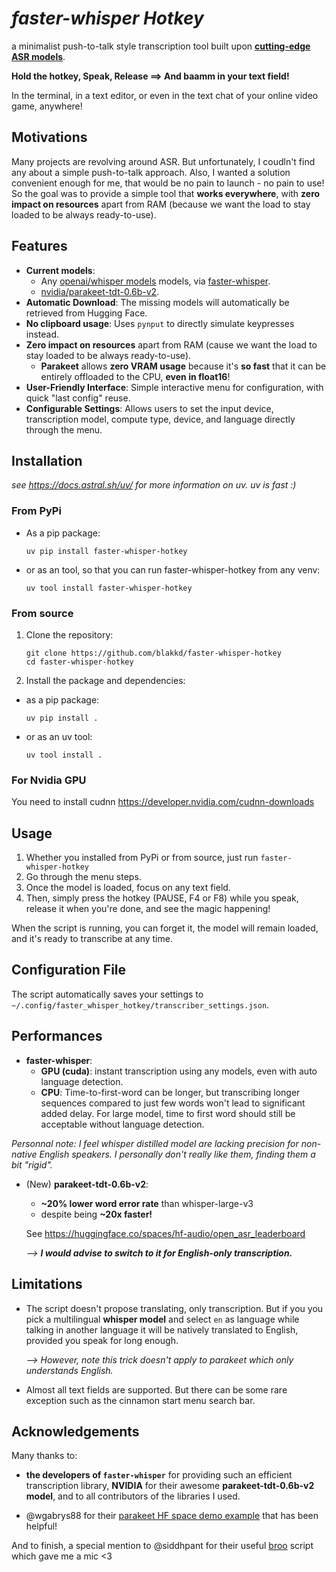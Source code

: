 # _faster-whisper Hotkey_

a minimalist push-to-talk style transcription tool built upon **[cutting-edge ASR models](https://huggingface.co/spaces/hf-audio/open_asr_leaderboard)**.

**Hold the hotkey, Speak, Release ==> And baamm in your text field!**

In the terminal, in a text editor, or even in the text chat of your online video game, anywhere!

## Motivations

Many projects are revolving around ASR. But unfortunately, I coudln't find any about a simple push-to-talk approach.
Also, I wanted a solution convenient enough for me, that would be no pain to launch - no pain to use!
So the goal was to provide a simple tool that **works everywhere**, with **zero impact on resources** apart from RAM (because we want the load to stay loaded to be always ready-to-use).

## Features

- **Current models**:
  - Any [openai/whisper models](https://huggingface.co/collections/openai/whisper-release-6501bba2cf999715fd953013) models, via [faster-whisper](https://github.com/SYSTRAN/faster-whisper).
  - [nvidia/parakeet-tdt-0.6b-v2](https://huggingface.co/nvidia/parakeet-tdt-0.6b-v2).
- **Automatic Download**: The missing models will automatically be retrieved from Hugging Face.
- **No clipboard usage**: Uses `pynput` to directly simulate keypresses instead.
- **Zero impact on resources** apart from RAM (cause we want the load to stay loaded to be always ready-to-use).
  - **Parakeet** allows **zero VRAM usage** because it's **so fast** that it can be entirely offloaded to the CPU, **even in float16**!
- **User-Friendly Interface**: Simple interactive menu for configuration, with quick "last config" reuse.
- **Configurable Settings**: Allows users to set the input device, transcription model, compute type, device, and language directly through the menu.

## Installation

_see https://docs.astral.sh/uv/ for more information on uv. uv is fast :\)_

### From PyPi

- As a pip package:

  ```
  uv pip install faster-whisper-hotkey
  ```

- or as an tool, so that you can run faster-whisper-hotkey from any venv:

  ```
  uv tool install faster-whisper-hotkey
  ```

### From source

1. Clone the repository:

   ```
   git clone https://github.com/blakkd/faster-whisper-hotkey
   cd faster-whisper-hotkey
   ```

2. Install the package and dependencies:

- as a pip package:

  ```
  uv pip install .
  ```

- or as an uv tool:

  ```
  uv tool install .
  ```

### For Nvidia GPU

You need to install cudnn https://developer.nvidia.com/cudnn-downloads

## Usage

1. Whether you installed from PyPi or from source, just run `faster-whisper-hotkey`
2. Go through the menu steps.
3. Once the model is loaded, focus on any text field.
4. Then, simply press the hotkey (PAUSE, F4 or F8) while you speak, release it when you're done, and see the magic happening!

When the script is running, you can forget it, the model will remain loaded, and it's ready to transcribe at any time.

## Configuration File

The script automatically saves your settings to `~/.config/faster_whisper_hotkey/transcriber_settings.json`.

## Performances

- **faster-whisper**:
  - **GPU (cuda)**: instant transcription using any models, even with auto language detection.
  - **CPU**: Time-to-first-word can be longer, but transcribing longer sequences compared to just few words won't lead to significant added delay. For large model, time to first word should still be acceptable without language detection.

_Personnal note:
I feel whisper distilled model are lacking precision for non-native English speakers. I personally don't really like them, finding them a bit "rigid"._

- (New) **parakeet-tdt-0.6b-v2**:

  - **~20% lower word error rate** than whisper-large-v3
  - despite being **~20x faster!**

  See https://huggingface.co/spaces/hf-audio/open_asr_leaderboard

  _--\> **I would advise to switch to it for English-only transcription.**_

## Limitations

- The script doesn't propose translating, only transcription. But if you you pick a multilingual **whisper model** and select `en` as language while talking in another language it will be natively translated to English, provided you speak for long enough.

  _--> However, note this trick doesn't apply to parakeet which only understands English._

- Almost all text fields are supported. But there can be some rare exception such as the cinnamon start menu search bar.

## Acknowledgements

Many thanks to:

- **the developers of `faster-whisper`** for providing such an efficient transcription library, **NVIDIA** for their awesome **parakeet-tdt-0.6b-v2 model**, and to all contributors of the libraries I used.

- @wgabrys88 for their [parakeet HF space demo example](https://huggingface.co/spaces/WJ88/NVIDIA-Parakeet-TDT-0.6B-v2-INT8-Real-Time-Mic-Transcription) that has been helpful!

And to finish, a special mention to @siddhpant for their useful [broo](https://github.com/siddhpant/broo) script which gave me a mic <3
